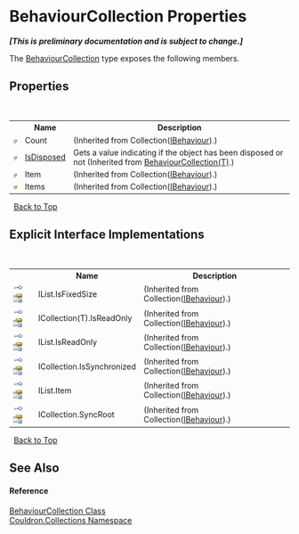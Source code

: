 # BehaviourCollection Properties
 _**\[This is preliminary documentation and is subject to change.\]**_

The <a href="T_Couldron_Collections_BehaviourCollection">BehaviourCollection</a> type exposes the following members.


## Properties
&nbsp;<table><tr><th></th><th>Name</th><th>Description</th></tr><tr><td>![Public property](media/pubproperty.gif "Public property")</td><td>Count</td><td> (Inherited from Collection(<a href="T_Couldron_Behaviours_IBehaviour">IBehaviour</a>).)</td></tr><tr><td>![Public property](media/pubproperty.gif "Public property")</td><td><a href="P_Couldron_Collections_BehaviourCollection_1_IsDisposed">IsDisposed</a></td><td>
Gets a value indicating if the object has been disposed or not
 (Inherited from <a href="T_Couldron_Collections_BehaviourCollection_1">BehaviourCollection(T)</a>.)</td></tr><tr><td>![Public property](media/pubproperty.gif "Public property")</td><td>Item</td><td> (Inherited from Collection(<a href="T_Couldron_Behaviours_IBehaviour">IBehaviour</a>).)</td></tr><tr><td>![Protected property](media/protproperty.gif "Protected property")</td><td>Items</td><td> (Inherited from Collection(<a href="T_Couldron_Behaviours_IBehaviour">IBehaviour</a>).)</td></tr></table>&nbsp;
<a href="#behaviourcollection-properties">Back to Top</a>

## Explicit Interface Implementations
&nbsp;<table><tr><th></th><th>Name</th><th>Description</th></tr><tr><td>![Explicit interface implementation](media/pubinterface.gif "Explicit interface implementation")![Private property](media/privproperty.gif "Private property")</td><td>IList.IsFixedSize</td><td> (Inherited from Collection(<a href="T_Couldron_Behaviours_IBehaviour">IBehaviour</a>).)</td></tr><tr><td>![Explicit interface implementation](media/pubinterface.gif "Explicit interface implementation")![Private property](media/privproperty.gif "Private property")</td><td>ICollection(T).IsReadOnly</td><td> (Inherited from Collection(<a href="T_Couldron_Behaviours_IBehaviour">IBehaviour</a>).)</td></tr><tr><td>![Explicit interface implementation](media/pubinterface.gif "Explicit interface implementation")![Private property](media/privproperty.gif "Private property")</td><td>IList.IsReadOnly</td><td> (Inherited from Collection(<a href="T_Couldron_Behaviours_IBehaviour">IBehaviour</a>).)</td></tr><tr><td>![Explicit interface implementation](media/pubinterface.gif "Explicit interface implementation")![Private property](media/privproperty.gif "Private property")</td><td>ICollection.IsSynchronized</td><td> (Inherited from Collection(<a href="T_Couldron_Behaviours_IBehaviour">IBehaviour</a>).)</td></tr><tr><td>![Explicit interface implementation](media/pubinterface.gif "Explicit interface implementation")![Private property](media/privproperty.gif "Private property")</td><td>IList.Item</td><td> (Inherited from Collection(<a href="T_Couldron_Behaviours_IBehaviour">IBehaviour</a>).)</td></tr><tr><td>![Explicit interface implementation](media/pubinterface.gif "Explicit interface implementation")![Private property](media/privproperty.gif "Private property")</td><td>ICollection.SyncRoot</td><td> (Inherited from Collection(<a href="T_Couldron_Behaviours_IBehaviour">IBehaviour</a>).)</td></tr></table>&nbsp;
<a href="#behaviourcollection-properties">Back to Top</a>

## See Also


#### Reference
<a href="T_Couldron_Collections_BehaviourCollection">BehaviourCollection Class</a><br /><a href="N_Couldron_Collections">Couldron.Collections Namespace</a><br />